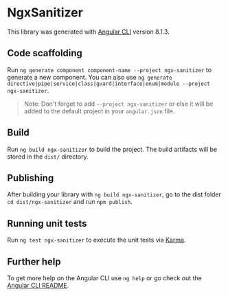 # NgxSanitizer

This library was generated with [Angular CLI](https://github.com/angular/angular-cli) version 8.1.3.

## Code scaffolding

Run `ng generate component component-name --project ngx-sanitizer` to generate a new component. You can also use `ng generate directive|pipe|service|class|guard|interface|enum|module --project ngx-sanitizer`.
> Note: Don't forget to add `--project ngx-sanitizer` or else it will be added to the default project in your `angular.json` file. 

## Build

Run `ng build ngx-sanitizer` to build the project. The build artifacts will be stored in the `dist/` directory.

## Publishing

After building your library with `ng build ngx-sanitizer`, go to the dist folder `cd dist/ngx-sanitizer` and run `npm publish`.

## Running unit tests

Run `ng test ngx-sanitizer` to execute the unit tests via [Karma](https://karma-runner.github.io).

## Further help

To get more help on the Angular CLI use `ng help` or go check out the [Angular CLI README](https://github.com/angular/angular-cli/blob/master/README.md).
